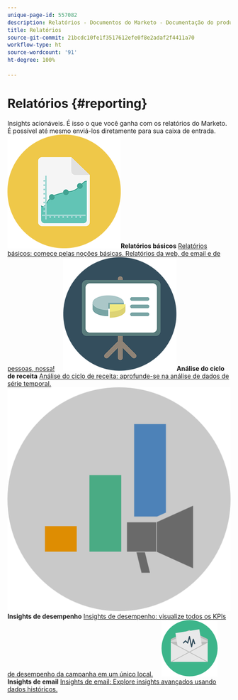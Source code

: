 ```yaml
---
unique-page-id: 557082
description: Relatórios - Documentos do Marketo - Documentação do produto
title: Relatórios
source-git-commit: 21bcdc10fe1f3517612efe0f8e2adaf2f4411a70
workflow-type: ht
source-wordcount: '91'
ht-degree: 100%

---
```



# Relatórios {#reporting}

Insights acionáveis. É isso o que você ganha com os relatórios do Marketo. É possível até mesmo enviá-los diretamente para sua caixa de entrada.
**![Relatórios básicos](assets/documents-bookmarks-17.png)Relatórios básicos** [Relatórios básicos: comece pelas noções básicas. Relatórios da web, de email e de pessoas, nossa!](https://docs.marketo.com/display/DOCS/Basic+Reporting)     **![Análise do ciclo de receita](assets/seo-08.png)Análise do ciclo de receita** [Análise do ciclo de receita: aprofunde-se na análise de dados de série temporal.](https://docs.marketo.com/display/DOCS/Revenue+Cycle+Analytics)     **![Insights de desempenho](assets/mpi-for-docs-2x.png)Insights de desempenho** [Insights de desempenho: visualize todos os KPIs de desempenho da campanha em um único local.](https://docs.marketo.com/display/DOCS/Marketing+Performance+Insights)     **![Insights de email](assets/email-insights.png)Insights de email** [Insights de email: Explore insights avançados usando dados históricos.](https://docs.marketo.com/display/DOCS/Email+Insights)
